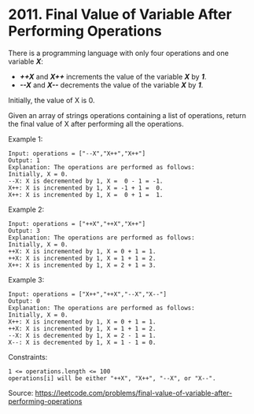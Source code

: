 # 2011. Final Value of Variable After Performing Operations

There is a programming language with only four operations and one variable ***X***:

- ***++X*** and ***X++*** increments the value of the variable ***X*** by ***1***.
- ***--X*** and ***X--*** decrements the value of the variable ***X*** by ***1***.

Initially, the value of X is 0.

Given an array of strings operations containing a list of operations, return the final value of X after performing all the operations.

Example 1:

```
Input: operations = ["--X","X++","X++"]
Output: 1
Explanation: The operations are performed as follows:
Initially, X = 0.
--X: X is decremented by 1, X =  0 - 1 = -1.
X++: X is incremented by 1, X = -1 + 1 =  0.
X++: X is incremented by 1, X =  0 + 1 =  1.
```

Example 2:

```
Input: operations = ["++X","++X","X++"]
Output: 3
Explanation: The operations are performed as follows:
Initially, X = 0.
++X: X is incremented by 1, X = 0 + 1 = 1.
++X: X is incremented by 1, X = 1 + 1 = 2.
X++: X is incremented by 1, X = 2 + 1 = 3.
```

Example 3:

```
Input: operations = ["X++","++X","--X","X--"]
Output: 0
Explanation: The operations are performed as follows:
Initially, X = 0.
X++: X is incremented by 1, X = 0 + 1 = 1.
++X: X is incremented by 1, X = 1 + 1 = 2.
--X: X is decremented by 1, X = 2 - 1 = 1.
X--: X is decremented by 1, X = 1 - 1 = 0.
```

Constraints:

```
1 <= operations.length <= 100
operations[i] will be either "++X", "X++", "--X", or "X--".
```

Source:
https://leetcode.com/problems/final-value-of-variable-after-performing-operations
